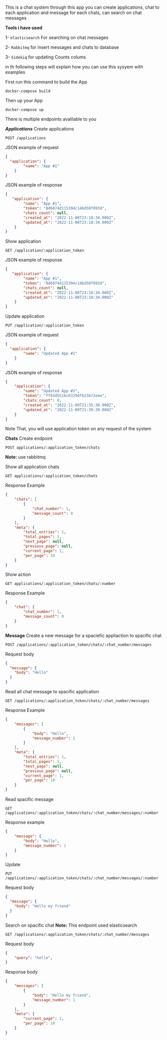 This is a chat system through this app you can create applications, chat to each application and message for each chats,
can search on chat messages

****Tools i have used****

1- `elasticsearch` For searching on chat messages

2- `Rabbitmq` for insert messages and chats to database

3- `Sidekiq` for updating Counts colums

in th following steps will explain how you can use this sysyem with examples


First run this command to build the App

```
docker-compose build
```
Then up your App
```
docker-compose up
```

There is multiple endpoints avalilable to you

***Applications***
Create applications

```
POST /applications
```
JSON example of request
```json
{
  "application": {
        "name": "App #1"
    }
}
```

JSON example of response
```json
{
   "application": {
        "name": "App #1",
        "token": "8d6074d115394c14bd50f093d",
        "chats_count": null,
        "created_at": "2022-11-08T23:18:34.000Z",
        "updated_at": "2022-11-08T23:18:34.000Z"
    }
}
```
Show application

```
GET /application/:application_token
```

JSON example of response

```json
{
   "application": {
        "name": "App #1",
        "token": "8d6074d115394c14bd50f093d",
        "chats_count": null,
        "created_at": "2022-11-08T23:18:34.000Z",
        "updated_at": "2022-11-08T23:18:34.000Z"
    }
}
```
Update application

```
PUT /application/:application_token
```

JSON example of request
```json
{
  "application": {
        "name": "Updated App #1"
    }
}
```

JSON example of response
```json
{
    "application": {
        "name": "Updated App #1",
        "token": "ff93d5516c63294f623b72eee",
        "chats_count": 0,
        "created_at": "2022-11-09T21:35:30.000Z",
        "updated_at": "2022-11-09T21:39:39.000Z"
    }
}
```

Note That, you will use application token on any request of the system

**Chats**
Create endpoint

```
POST applications/:application_token/chats
```
**Note:** use rabbitmq 

Show all application chats
```
GET applications/:application_token/chats
```

Response Example
```json
{
    "chats": [
        {
            "chat_number": 1,
            "message_count": 0
        }
    ],
    "meta": {
        "total_entries": 1,
        "total_pages": 1,
        "next_page": null,
        "previous_page": null,
        "current_page": 1,
        "per_page": 10
    }
}
```

Show action

```
GET applications/:application_token/chats/:number
```
Response Example
```json
{
    "chat": {
        "chat_number": 1,
        "message_count": 0
    }
}
```

**Message**
Create a new message for a spaciefic appliaction to spacific chat

```
POST /applications/:application_token/chats/:chat_number/messages
```

Request body
```json
{
  "message": {
    "body": "Hello"
  }
}
```

Read all chat message to spacific application

```
GET /applications/:application_token/chats/:chat_number/messages
```

Response Example

```json
{
    "messages": [
        {
            "body": "Hello",
            "message_number": 1
        }
    ],
    "meta": {
        "total_entries": 1,
        "total_pages": 1,
        "next_page": null,
        "previous_page": null,
        "current_page": 1,
        "per_page": 10
    }
}
```


Read spacific message
```
GET /applications/:application_token/chats/:chat_number/messages/:number
```

Response example

```json
{
    "message": {
        "body": "Hello",
        "message_number": 1
    }
}
```

Update

```
PUT /applications/:application_token/chats/:chat_number/messages/:number
```

Request body
```json
{
  "message": {
    "body": "Hello my friend"
  }
}
```


Search on spacific chat
**Note:** This endpoint used elasticsearch

```
GET /applications/:application_token/chats/:chat_number/messages
```

Request body
```json
{
    "query": "hello",
}
```

Response body
```json
{
    "messages": [
        {
            "body": "Hello my friend",
            "message_number": 1
        }
    ],
    "meta": {
        "current_page": 1,
        "per_page": 10
    }
}
```
